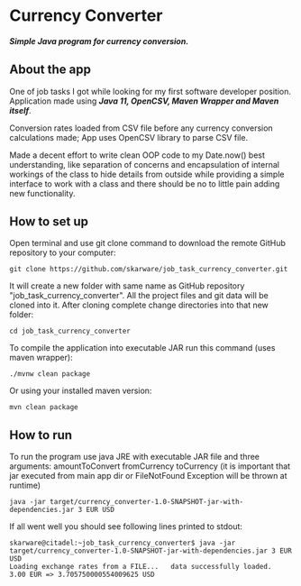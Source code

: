 # Currency Converter

##### Simple Java program for currency conversion.

## About the app

One of job tasks I got while looking for my first software developer position.\
Application made using <i><b>Java 11, OpenCSV, Maven Wrapper and Maven itself</b></i>.
 
Conversion rates loaded from CSV file before any currency conversion calculations made; App uses OpenCSV library to parse CSV file.

Made a decent effort to write clean OOP code to my Date.now() best understanding, like separation of concerns and encapsulation of internal workings of the class to hide details from outside while providing a simple interface to work with a class and there should be no to little pain adding new functionality.

## How to set up

Open terminal and use git clone command to download the remote GitHub repository to your computer:
```
git clone https://github.com/skarware/job_task_currency_converter.git
```
It will create a new folder with same name as GitHub repository "job_task_currency_converter". All the project files and git data will be cloned into it. After cloning complete change directories into that new folder:
```
cd job_task_currency_converter
```
To compile the application into executable JAR run this command (uses maven wrapper):
```
./mvnw clean package
```
Or using your installed maven version:
```
mvn clean package
```
## How to run
To run the program use java JRE with executable JAR file and three arguments: amountToConvert fromCurrency toCurrency
(it is important that jar executed from main app dir or FileNotFound Exception will be thrown at runtime) 
```
java -jar target/currency_converter-1.0-SNAPSHOT-jar-with-dependencies.jar 3 EUR USD
```
If all went well you should see following lines printed to stdout:
```
skarware@citadel:~job_task_currency_converter$ java -jar target/currency_converter-1.0-SNAPSHOT-jar-with-dependencies.jar 3 EUR USD
Loading exchange rates from a FILE...   data successfully loaded.
3.00 EUR => 3.705750000554009625 USD
```